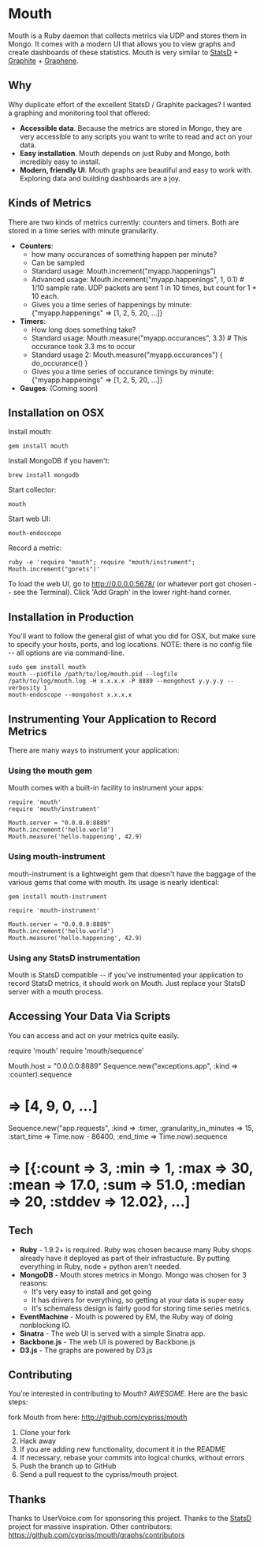# Mouth

Mouth is a Ruby daemon that collects metrics via UDP and stores them in Mongo.  It comes with a modern UI that allows you to view graphs and create dashboards of these statistics.  Mouth is very similar to [StatsD](https://github.com/etsy/statsd) + [Graphite](http://graphite.wikidot.com/) + [Graphene](http://jondot.github.com/graphene/).

## Why

Why duplicate effort of the excellent StatsD / Graphite packages?  I wanted a graphing and monitoring tool that offered:

* **Accessible data**.  Because the metrics are stored in Mongo, they are very accessible to any scripts you want to write to read and act on your data.
* **Easy installation**.  Mouth depends on just Ruby and Mongo, both incredibly easy to install.
* **Modern, friendly UI**.  Mouth graphs are beautiful and easy to work with.  Exploring data and building dashboards are a joy.

## Kinds of Metrics

There are two kinds of metrics currently: counters and timers.  Both are stored in a time series with minute granularity.

* **Counters**:
  * how many occurances of something happen per minute?
  * Can be sampled
  * Standard usage: Mouth.increment("myapp.happenings")
  * Advanced usage: Mouth.increment("myapp.happenings", 1, 0.1) # 1/10 sample rate.  UDP packets are sent 1 in 10 times, but count for 1 * 10 each.
  * Gives you a time series of happenings by minute: {"myapp.happenings" => [1, 2, 5, 20, ...]}
* **Timers**:
  * How long does something take?
  * Standard usage: Mouth.measure("myapp.occurances", 3.3) # This occurance took 3.3 ms to occur
  * Standard usage 2: Mouth.measure("myapp.occurances") { do_occurance() }
  * Gives you a time series of occurance timings by minute: {"myapp.happenings" => [1, 2, 5, 20, ...]}
* **Gauges**: (Coming soon)

## Installation on OSX

Install mouth:

    gem install mouth

Install MongoDB if you haven't:

    brew install mongodb

Start collector:

    mouth

Start web UI:

    mouth-endoscope

Record a metric:

    ruby -e 'require "mouth"; require "mouth/instrument"; Mouth.increment("gorets")'

To load the web UI, go to http://0.0.0.0:5678/ (or whatever port got chosen -- see the Terminal).  Click 'Add Graph' in the lower right-hand corner.

## Installation in Production

You'll want to follow the general gist of what you did for OSX, but make sure to specify your hosts, ports, and log locations.
NOTE: there is no config file -- all options are via command-line.

    sudo gem install mouth
    mouth --pidfile /path/to/log/mouth.pid --logfile /path/to/log/mouth.log -H x.x.x.x -P 8889 --mongohost y.y.y.y --verbosity 1
    mouth-endoscope --mongohost x.x.x.x

## Instrumenting Your Application to Record Metrics

There are many ways to instrument your application:

### Using the mouth gem

Mouth comes with a built-in facility to instrument your apps:
    
    require 'mouth'
    require 'mouth/instrument'
    
    Mouth.server = "0.0.0.0:8889"
    Mouth.increment('hello.world')
    Mouth.measure('hello.happening', 42.9)
    
### Using mouth-instrument
  
mouth-instrument is a lightweight gem that doesn't have the baggage of the various gems that come with mouth. Its usage is nearly identical:
    
    gem install mouth-instrument

    require 'mouth-instrument'
    
    Mouth.server = "0.0.0.0:8889"
    Mouth.increment('hello.world')
    Mouth.measure('hello.happening', 42.9)
    
### Using any StatsD instrumentation
  
Mouth is StatsD compatible -- if you've instrumented your application to record StatsD metrics, it should work on Mouth.  Just replace your StatsD server with a mouth process.

## Accessing Your Data Via Scripts

You can access and act on your metrics quite easily.

  require 'mouth'
  require 'mouth/sequence'
  
  Mouth.host = "0.0.0.0:8889"
  Sequence.new("exceptions.app", :kind => :counter).sequence
  # => [4, 9, 0, ...]
  
  Sequence.new("app.requests", :kind => :timer, :granularity_in_minutes => 15, :start_time => Time.now - 86400, :end_time => Time.now).sequence
  # => [{:count => 3, :min => 1, :max => 30, :mean => 17.0, :sum => 51.0, :median => 20, :stddev => 12.02}, ...]

## Tech

* **Ruby** - 1.9.2+ is required.  Ruby was chosen because many Ruby shops already have it deployed as part of their infrastucture.  By putting everything in Ruby, node + python aren't needed.
* **MongoDB** -  Mouth stores metrics in Mongo.  Mongo was chosen for 3 reasons:
  * It's very easy to install and get going
  * It has drivers for everything, so getting at your data is super easy
  * It's schemaless design is fairly good for storing time series metrics.
* **EventMachine** - Mouth is powered by EM, the Ruby way of doing nonblocking IO.
* **Sinatra** - The web UI is served with a simple Sinatra app.
* **Backbone.js** - The web UI is powered by Backbone.js
* **D3.js** - The graphs are powered by D3.js


## Contributing

You're interested in contributing to Mouth? *AWESOME*. Here are the basic steps:

fork Mouth from here: http://github.com/cypriss/mouth

1. Clone your fork
2. Hack away
3. If you are adding new functionality, document it in the README
4. If necessary, rebase your commits into logical chunks, without errors
5. Push the branch up to GitHub
6. Send a pull request to the cypriss/mouth project.

## Thanks

Thanks to UserVoice.com for sponsoring this project.  Thanks to the [StatsD](https://github.com/etsy/statsd) project for massive inspiration.  Other contributors: https://github.com/cypriss/mouth/graphs/contributors
